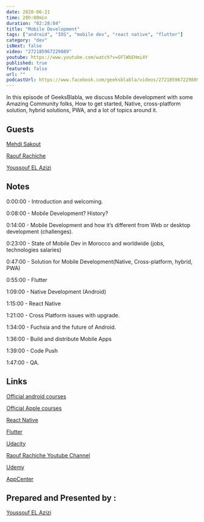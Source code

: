 ```yaml
---
date: 2020-06-21
time: 20h:00min
duration: "02:28:04"
title: "Mobile Development"
tags: ["android", "IOS", "mobile dev", "react native", "flutter"]
category: "dev"
isNext: false
video: "272185967229889"
youtube: https://www.youtube.com/watch?v=GFlWbEHmi4Y
published: true
featured: false
url: ""
podcastUrl: https://www.facebook.com/geeksblabla/videos/272185967229889/
---
```


In this episode of GeeksBlabla, we discuss Mobile development with some Amazing Community folks, How to get started, Native, cross-platform solution, hybrid solutions, PWA, and a lot of topics around it.

## Guests

[Mehdi Sakout](https://twitter.com/MedyO80)

[Raouf Rachiche](https://twitter.com/raoufrahiche)

[Youssouf EL Azizi](https://elazizi.com/)

## Notes

0:00:00 - Introduction and welcoming.

0:08:00 - Mobile Development? History?

0:14:00 - Mobile Development and how it’s different from Web or desktop development (challenges).

0:23:00 - State of Mobile Dev in Morocco and worldwide (jobs, technologies salaries)

0:47:00 - Solution for Mobile Development(Native, Cross-platform, hybrid, PWA)

0:55:00 - Flutter

1:09:00 - Native Development (Android)

1:15:00 - React Native

1:21:00 - Cross Platform issues with upgrade.

1:34:00 - Fuchsia and the future of Android.

1:36:00 - Build and distribute Mobile Apps

1:39:00 - Code Push

1:47:00 - QA.

## Links

[Official android courses](https://developer.android.com/courses)

[Official Apple courses](https://developer.apple.com/library/archive/referencelibrary/GettingStarted/DevelopiOSAppsSwift/)

[React Native](https://reactnative.dev/)

[Flutter](https://flutter.dev/)

[Udacity](https://www.udacity.com/)

[Raouf Rachiche Youtube Channel](https://www.youtube.com/channel/UCal0wCIwkxiKcrYPvBS6RiA)

[Udemy](https://www.udemy.com/topic/android-development/free/)

[AppCenter](http://appcenter.ms/)

## Prepared and Presented by :

[Youssouf EL Azizi](https://elazizi.com/)
